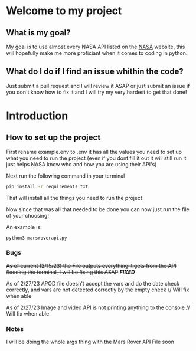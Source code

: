 # Welcome to my project

## What is my goal?

My goal is to use almost every NASA API listed on the <a href="https://api.nasa.gov" target=_blank>NASA</a> website, this will hopefully make me more proficiant when it comes to coding in python.

## What do I do if I find an issue whithin the code?

Just submit a pull request and I will review it ASAP or just submit an issue if you don't know how to fix it and I will try my very hardest to get that done!

# Introduction

## How to set up the project

First rename example.env to .env it has all the values you need to set up what you need to run the project (even if you dont fill it out it will still run it just helps NASA know who and how you are using their API's)

Next run the following command in your terminal

```bash
pip install -r requirements.txt
```

That will install all the things you need to run the project

Now since that was all that needed to be done you can now just run the file of your choosing!

An example is:
```bash
python3 marsroverapi.py
```

### Bugs

~~As of current (2/15/23) the File outputs everything it gets from the API flooding the terminal, I will be fixing this ASAP~~ ***FIXED***

As of 2/27/23 APOD file doesn't accept the vars and do the date check correctly, and vars are not detected correctly by the empty check // Will fix when able

As of 2/27/23 Image and video API is not printing anything to the console // Will fix when able

### Notes

I will be doing the whole args thing with the Mars Rover API File soon